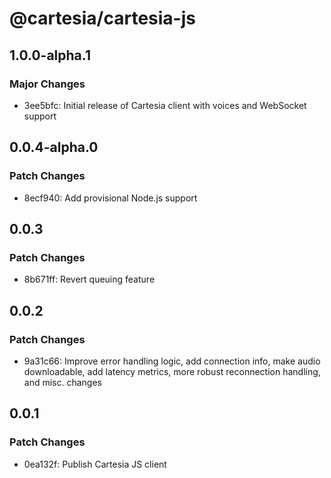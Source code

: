 # @cartesia/cartesia-js

## 1.0.0-alpha.1

### Major Changes

- 3ee5bfc: Initial release of Cartesia client with voices and WebSocket support

## 0.0.4-alpha.0

### Patch Changes

- 8ecf940: Add provisional Node.js support

## 0.0.3

### Patch Changes

- 8b671ff: Revert queuing feature

## 0.0.2

### Patch Changes

- 9a31c66: Improve error handling logic, add connection info, make audio downloadable, add latency metrics, more robust reconnection handling, and misc. changes

## 0.0.1

### Patch Changes

- 0ea132f: Publish Cartesia JS client
